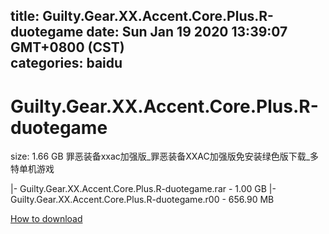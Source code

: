 
title: Guilty.Gear.XX.Accent.Core.Plus.R-duotegame
date: Sun Jan 19 2020 13:39:07 GMT+0800 (CST)    
categories: baidu
---

# Guilty.Gear.XX.Accent.Core.Plus.R-duotegame
size: 1.66 GB
 罪恶装备xxac加强版_罪恶装备XXAC加强版免安装绿色版下载_多特单机游戏
 
|- Guilty.Gear.XX.Accent.Core.Plus.R-duotegame.rar - 1.00 GB
|- Guilty.Gear.XX.Accent.Core.Plus.R-duotegame.r00 - 656.90 MB

[How to download](https://bpcam.bemobtrk.com/go/2ceec3aa-1ca2-46d6-b9ff-aaa5c184517c?jno=2115)